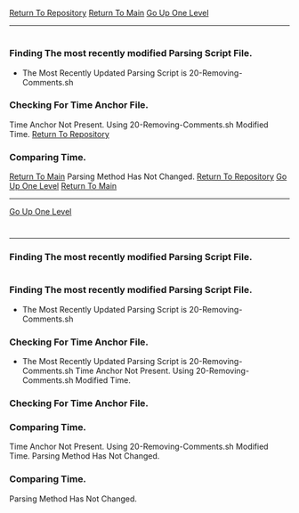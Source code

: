 [Return To Repository](https://github.com/DigitalWarrior/piholeparser/)
[Return To Main](https://github.com/DigitalWarrior/piholeparser/blob/master/RecentRunLogs/Mainlog.md)
[Go Up One Level](https://github.com/DigitalWarrior/piholeparser/blob/master/RecentRunLogs/TopLevelScripts/10-Running-Initial-Tasks.md)
____________________________________
# 
### Finding The most recently modified Parsing Script File.
* The Most Recently Updated Parsing Script is 20-Removing-Comments.sh
### Checking For Time Anchor File.
Time Anchor Not Present. Using 20-Removing-Comments.sh Modified Time.
[Return To Repository](https://github.com/DigitalWarrior/piholeparser/)
### Comparing Time.
[Return To Main](https://github.com/DigitalWarrior/piholeparser/blob/master/RecentRunLogs/Mainlog.md)
Parsing Method Has Not Changed.
[Return To Repository](https://github.com/DigitalWarrior/piholeparser/)
[Go Up One Level](https://github.com/DigitalWarrior/piholeparser/blob/master/RecentRunLogs/TopLevelScripts/10-Running-Initial-Tasks.md)
[Return To Main](https://github.com/DigitalWarrior/piholeparser/blob/master/RecentRunLogs/Mainlog.md)
____________________________________
[Go Up One Level](https://github.com/DigitalWarrior/piholeparser/blob/master/RecentRunLogs/TopLevelScripts/10-Running-Initial-Tasks.md)
# 
____________________________________
### Finding The most recently modified Parsing Script File.
# 
### Finding The most recently modified Parsing Script File.
* The Most Recently Updated Parsing Script is 20-Removing-Comments.sh
### Checking For Time Anchor File.
* The Most Recently Updated Parsing Script is 20-Removing-Comments.sh
Time Anchor Not Present. Using 20-Removing-Comments.sh Modified Time.
### Checking For Time Anchor File.
### Comparing Time.
Time Anchor Not Present. Using 20-Removing-Comments.sh Modified Time.
Parsing Method Has Not Changed.
### Comparing Time.
Parsing Method Has Not Changed.

